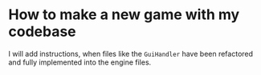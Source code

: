 # How to make a new game with my codebase

I will add instructions, when files like the `GuiHandler` have been refactored
and fully implemented into the engine files.